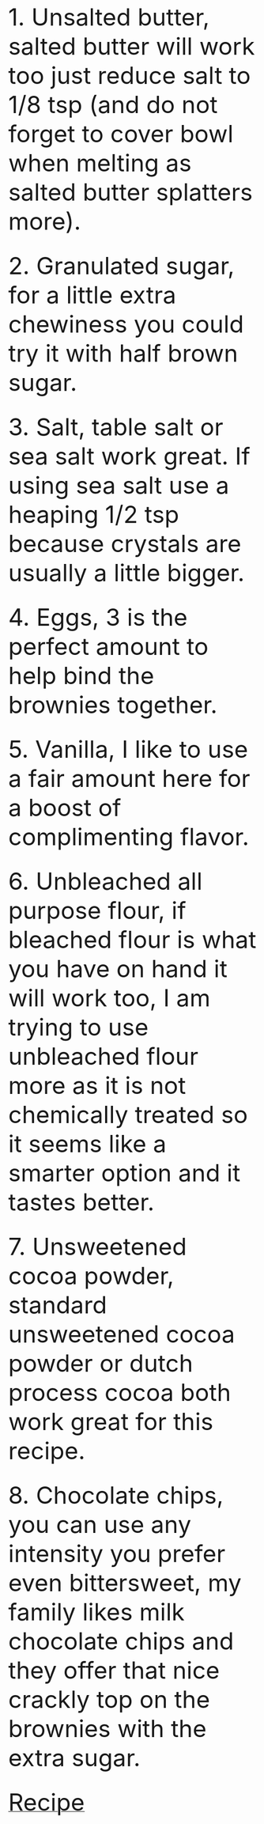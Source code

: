 <font size="10">1. Unsalted butter, salted butter will work too just reduce salt to 1/8 tsp (and do not forget to cover bowl when melting as salted butter splatters more).</font><br><br>

<font size="10">2. Granulated sugar, for a little extra chewiness you could try it with half brown sugar. </font><br><br>

<font size="10">3. Salt, table salt or sea salt work great. If using sea salt use a heaping 1/2 tsp because crystals are usually a little bigger. </font><br><br>

<font size="10">4. Eggs, 3 is the perfect amount to help bind the brownies together. </font><br><br>

<font size="10">5. Vanilla, I like to use a fair amount here for a boost of complimenting flavor.</font><br><br>

<font size="10">6. Unbleached all purpose flour, if bleached flour is what you have on hand it will work too, I am trying to use unbleached flour more as it is not chemically treated so it seems like a smarter option and it tastes better. </font><br><br>

<font size="10">7. Unsweetened cocoa powder, standard unsweetened cocoa powder or dutch process cocoa both work great for this recipe. </font><br><br>

<font size="10">8. Chocolate chips, you can use any intensity you prefer even bittersweet, my family likes milk chocolate chips and they offer that nice crackly top on the brownies with the extra sugar. </font><br><br>

<a href = "http://127.0.0.1:8887/Recipe.md" ><font size="10">Recipe</a></font><br> 